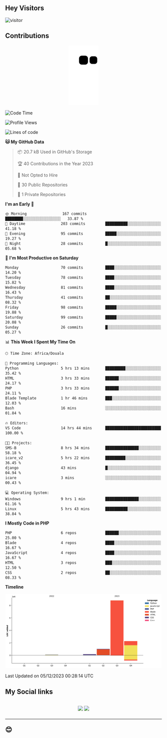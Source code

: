 ## Hey Visitors
![visitor](https://profile-counter.glitch.me/Fotsingboris/count.svg)

## Contributions
<p align="center">
  <img src="https://raw.githubusercontent.com/Fotsingboris/Fotsingboris/output/github-contribution-grid-snake.svg" />
</p>

<!--START_SECTION:waka-->
![Code Time](http://img.shields.io/badge/Code%20Time-747%20hrs%2019%20mins-blue)

![Profile Views](http://img.shields.io/badge/Profile%20Views-0-blue)

![Lines of code](https://img.shields.io/badge/From%20Hello%20World%20I%27ve%20Written-12.3%20million%20lines%20of%20code-blue)

**🐱 My GitHub Data** 

> 📦 20.7 kB Used in GitHub's Storage 
 > 
> 🏆 40 Contributions in the Year 2023
 > 
> 🚫 Not Opted to Hire
 > 
> 📜 30 Public Repositories 
 > 
> 🔑 1 Private Repositories 
 > 
**I'm an Early 🐤** 

```text
🌞 Morning                167 commits         ████████░░░░░░░░░░░░░░░░░   33.87 % 
🌆 Daytime                203 commits         ██████████░░░░░░░░░░░░░░░   41.18 % 
🌃 Evening                95 commits          █████░░░░░░░░░░░░░░░░░░░░   19.27 % 
🌙 Night                  28 commits          █░░░░░░░░░░░░░░░░░░░░░░░░   05.68 % 
```
📅 **I'm Most Productive on Saturday** 

```text
Monday                   70 commits          ████░░░░░░░░░░░░░░░░░░░░░   14.20 % 
Tuesday                  78 commits          ████░░░░░░░░░░░░░░░░░░░░░   15.82 % 
Wednesday                81 commits          ████░░░░░░░░░░░░░░░░░░░░░   16.43 % 
Thursday                 41 commits          ██░░░░░░░░░░░░░░░░░░░░░░░   08.32 % 
Friday                   98 commits          █████░░░░░░░░░░░░░░░░░░░░   19.88 % 
Saturday                 99 commits          █████░░░░░░░░░░░░░░░░░░░░   20.08 % 
Sunday                   26 commits          █░░░░░░░░░░░░░░░░░░░░░░░░   05.27 % 
```


📊 **This Week I Spent My Time On** 

```text
🕑︎ Time Zone: Africa/Douala

💬 Programming Languages: 
Python                   5 hrs 13 mins       █████████░░░░░░░░░░░░░░░░   35.42 % 
HTML                     3 hrs 33 mins       ██████░░░░░░░░░░░░░░░░░░░   24.17 % 
PHP                      3 hrs 33 mins       ██████░░░░░░░░░░░░░░░░░░░   24.11 % 
Blade Template           1 hr 46 mins        ███░░░░░░░░░░░░░░░░░░░░░░   12.03 % 
Bash                     16 mins             ░░░░░░░░░░░░░░░░░░░░░░░░░   01.84 % 

🔥 Editors: 
VS Code                  14 hrs 44 mins      █████████████████████████   100.00 % 

🐱‍💻 Projects: 
SMS-B                    8 hrs 34 mins       ███████████████░░░░░░░░░░   58.18 % 
icare_v2                 5 hrs 22 mins       █████████░░░░░░░░░░░░░░░░   36.45 % 
django                   43 mins             █░░░░░░░░░░░░░░░░░░░░░░░░   04.94 % 
icare                    3 mins              ░░░░░░░░░░░░░░░░░░░░░░░░░   00.43 % 

💻 Operating System: 
Windows                  9 hrs 1 min         ███████████████░░░░░░░░░░   61.16 % 
Linux                    5 hrs 43 mins       ██████████░░░░░░░░░░░░░░░   38.84 % 
```

**I Mostly Code in PHP** 

```text
PHP                      6 repos             ██████░░░░░░░░░░░░░░░░░░░   25.00 % 
Blade                    4 repos             ████░░░░░░░░░░░░░░░░░░░░░   16.67 % 
JavaScript               4 repos             ████░░░░░░░░░░░░░░░░░░░░░   16.67 % 
HTML                     3 repos             ███░░░░░░░░░░░░░░░░░░░░░░   12.50 % 
CSS                      2 repos             ██░░░░░░░░░░░░░░░░░░░░░░░   08.33 % 
```



**Timeline**

![Lines of Code chart](https://raw.githubusercontent.com/Fotsingboris/Fotsingboris/main/assets/bar_graph.png)


 Last Updated on 05/12/2023 00:28:14 UTC
<!--END_SECTION:waka-->

<h2>My Social links <h2>
<p align="center">
   <a href="https://linkedin.com/in/Fotsingboris-Mathieu"><img src="https://img.shields.io/badge/linkedin-%230077B5.svg?style=for-the-badge&logo=linkedin&logoColor=white"></a>
   <a href="https://instagram.com/Fotsingboris"><img src="https://img.shields.io/badge/instagram-%23E4405F.svg?style=for-the-badge&logo=Instagram&logoColor=white"></a>
  </p>
<hr>
😊
